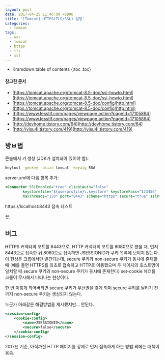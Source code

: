 ```yaml
---
layout: post
date: 2017-04-25 11:40:00 +0900
title: '[Tomcat] HTTPS(TLS/SSL) 설정'
categories:
  - tomcat
tags:
  - was
  - tomcat
  - https
  - tls
  - ssl
---
```


* Kramdown table of contents
{:toc .toc}

#### 참고한 문서

- [https://tomcat.apache.org/tomcat-8.5-doc/ssl-howto.html](https://tomcat.apache.org/tomcat-8.5-doc/ssl-howto.html)
- [https://tomcat.apache.org/tomcat-8.5-doc/config/http.html](https://tomcat.apache.org/tomcat-8.5-doc/config/http.html)
- [https://www.lesstif.com/pages/viewpage.action?pageId=17105864](https://www.lesstif.com/pages/viewpage.action?pageId=17105864)
- [http://devhome.tistory.com/64](http://devhome.tistory.com/64)
- [http://visu4l.tistory.com/419](http://visu4l.tistory.com/419)

## 방ㅂ법

콘솔에서 키 생성 (JDK가 설치되어 있어야 함):

```bash
keytool -genkey -alias tomcat -keyalg RSA
```

server.xml에 다음 항목 추가:

```xml
<Connector SSLEnabled="true" clientAuth="false"
        keystorefile="${userprofile}\.keystore" keystorePass="123456"
        maxThreads="150" port="8443" scheme="https" secure="true" sslProtocol="TLS" />
```

https://localhost:8443 접속 테스트

끗.

## 버그

HTTPS 커넥터의 포트를 8443으로, HTTP 커넥터의 포트를 8080으로 했을 때, 먼저 8443으로 접속한 뒤 8080으로 접속하면 JSESSIONID가 쿠키 목록에 보이지 않는다. 이 현상은 크롬에서만 발견되는데, secure 쿠키와 non-secure 쿠키가 동시에 존재할 때 (예를 들면 HTTPS를 최초로 접속하고 HTTP로 이동했으며 두 페이지의 호스트명이 일치할 때 secure 쿠키와 non-secure 쿠키가 동시에 존재한다) set-cookie 헤더를 크롬이 무시해서 나타나는 현상이다.

한 번 이렇게 되어버리면 secure 쿠키가 우선권을 갖게 되며 secure 쿠키를 날리기 전까지 non-secure 쿠키는 생성되지 않는다.

누군가 아래같은 해결방법을 제시했지만... 안된다.

```xml
<session-config>
    <cookie-config>
        <name>JSESSIONID</name>
        <secure>false</secure>
    </cookie-config>
</session-config>
```

2017년 기준, 아직까진 HTTP 페이지를 강제로 먼저 접속하게 하는 방법 외에는 대책이 음슴.
